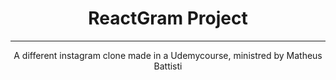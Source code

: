 <h1 align="center">ReactGram Project</h1>
<hr />
<p align="center">A different instagram clone made in a Udemycourse, ministred by Matheus Battisti</p>
